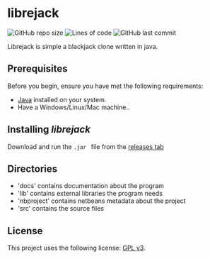 # librejack

![GitHub repo size](https://img.shields.io/github/repo-size/michaelneuper/librejack?style=flat-square)
![Lines of code](https://img.shields.io/tokei/lines/github/michaelneuper/librejack?style=flat-square)
![GitHub last commit](https://img.shields.io/github/last-commit/michaelneuper/librejack?style=flat-square)

Librejack is simple a blackjack clone written in java.

## Prerequisites

Before you begin, ensure you have met the following requirements:
* [Java](https://www.java.com/en/download/) installed on your system.
* Have a Windows/Linux/Mac machine..

## Installing *librejack* 

Download and run the `.jar ` file from the [releases tab](https://github.com/michaelneuper/librejack/releases)

## Directories
+ 'docs' contains documentation about the program
+ 'lib' contains external libraries the program needs
+ 'nbproject' contains netbeans metadata about the project
+ 'src' contains the source files

## License

This project uses the following license: [GPL v3](https://github.com/michaelneuper/librejack/blob/main/LICENSE.txt).